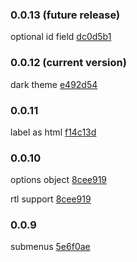 ### 0.0.13 (future release)

optional id field [dc0d5b1](https://github.com/msarsha/ng2-right-click-menu/commit/dc0d5b15605fa00ef78ffecc8e93d6744c0e1012)


### 0.0.12 (current version)

dark theme [e492d54](https://github.com/msarsha/ng2-right-click-menu/commit/e492d54a95081b4c6ddcc6b903193dae6c20806b)

### 0.0.11

label as html [f14c13d](https://github.com/msarsha/ng2-right-click-menu/commit/f14c13dc91a0d86153e69564e73a7095ac97bd22)

### 0.0.10

options object [8cee919](https://github.com/msarsha/ng2-right-click-menu/commit/8cee91914e65e82ca91a2d15190c50049ddef64f)

rtl support [8cee919](https://github.com/msarsha/ng2-right-click-menu/commit/8cee91914e65e82ca91a2d15190c50049ddef64f)

### 0.0.9

submenus [5e6f0ae](https://github.com/msarsha/ng2-right-click-menu/commit/73e9b8b10e203e73c78981b757f2d9d4bc37432c)
